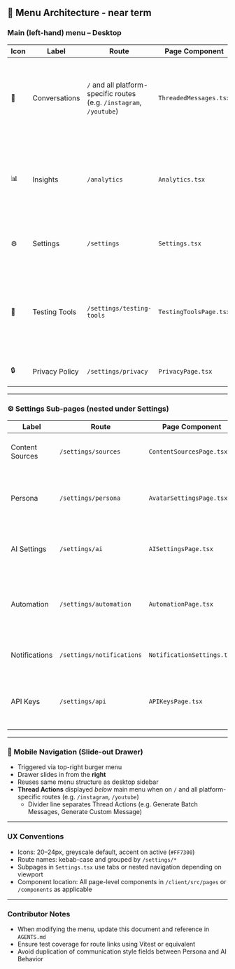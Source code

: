 ## 📜 Menu Architecture - near term

### Main (left-hand) menu – Desktop

| Icon | Label             | Route                               | Page Component            | Notes                                                                                      |
|------|-------------------|-------------------------------------|---------------------------|--------------------------------------------------------------------------------------------|
| 💬   | Conversations      | `/` and all platform-specific routes (e.g. `/instagram`, `/youtube`)   | `ThreadedMessages.tsx`    | Unified inbox with AI reply, auto-reply toggle, intent flag, archive, thread view        |
| 📊   | Insights           | `/analytics`                        | `Analytics.tsx`           | Replaces "Analytics" label. Volume charts, intent trends, CSV export                      |
| ⚙️   | Settings           | `/settings`                         | `Settings.tsx`            | First sub-item (AI Behavior) loads by default                                              |
| 🧪   | Testing Tools      | `/settings/testing-tools`           | `TestingToolsPage.tsx`    | Admin only - Includes batch message gen, DB/cache reload, webhook setup                                |
| 🔒   | Privacy Policy     | `/settings/privacy`                 | `PrivacyPage.tsx`         | Static markdown page                                                                       |

---

### ⚙️ Settings Sub-pages (nested under Settings)

| Label               | Route                        | Page Component                 | Description                                                                                       |
|---------------------|------------------------------|--------------------------------|---------------------------------------------------------------------------------------------------|
| Content Sources     | `/settings/sources`          | `ContentSourcesPage.tsx`       | OAuth integration (e.g., Instagram), ingestion toggles, sync timestamps                          |
| Persona             | `/settings/persona`          | `AvatarSettingsPage.tsx`       | Voice & boundaries, tone description, tags, allowed/restricted topics, fallback response         |
| AI Settings         | `/settings/ai`               | `AISettingsPage.tsx`           | Model, temperature, max length, delay settings, flex toggle                                       |
| Automation          | `/settings/automation`       | `AutomationPage.tsx`           | Message triggers and auto-responses via rule builder. In future, may be configured via dialogue. |
| Notifications       | `/settings/notifications`    | `NotificationSettings.tsx`     | Email/in-app, digest frequency, high-intent triggers                                              |
| API Keys            | `/settings/api`              | `APIKeysPage.tsx`              | Token management for Instagram, OpenAI, and webhook base URL                                     |

---

### 📱 Mobile Navigation (Slide-out Drawer)

- Triggered via top-right burger menu
- Drawer slides in from the **right**
- Reuses same menu structure as desktop sidebar
- **Thread Actions** displayed *below* main menu when on `/` and all platform-specific routes (e.g. `/instagram`, `/youtube`)
  - Divider line separates Thread Actions (e.g. Generate Batch Messages, Generate Custom Message)

---

### UX Conventions

- Icons: 20–24px, greyscale default, accent on active (`#FF7300`)
- Route names: kebab-case and grouped by `/settings/*`
- Subpages in `Settings.tsx` use tabs or nested navigation depending on viewport
- Component location: All page-level components in `/client/src/pages` or `/components` as applicable

---

### Contributor Notes

- When modifying the menu, update this document and reference in `AGENTS.md`
- Ensure test coverage for route links using Vitest or equivalent
- Avoid duplication of communication style fields between Persona and AI Behavior